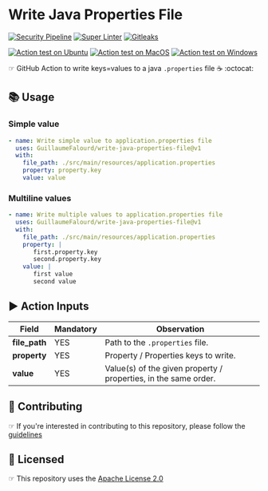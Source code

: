 # Write Java Properties File

<!-- markdownlint-disable MD013 -->
[![Security Pipeline](https://github.com/GuillaumeFalourd/write-java-properties-file/actions/workflows/security-pipeline.yml/badge.svg)](https://github.com/GuillaumeFalourd/write-java-properties-file/actions/workflows/security-pipeline.yml) [![Super Linter](https://github.com/GuillaumeFalourd/write-java-properties-file/actions/workflows/super-linter.yml/badge.svg)](https://github.com/GuillaumeFalourd/write-java-properties-file/actions/workflows/super-linter.yml) [![Gitleaks](https://github.com/GuillaumeFalourd/write-java-properties-file/actions/workflows/gitleaks.yml/badge.svg)](https://github.com/GuillaumeFalourd/write-java-properties-file/actions/workflows/gitleaks.yml)
<!-- markdownlint-enable MD013 -->

<!-- markdownlint-disable MD013 -->
[![Action test on Ubuntu](https://github.com/GuillaumeFalourd/write-java-properties-file/actions/workflows/ubuntu_action_test.yml/badge.svg)](https://github.com/GuillaumeFalourd/write-java-properties-file/actions/workflows/ubuntu_action_test.yml) [![Action test on MacOS](https://github.com/GuillaumeFalourd/write-java-properties-file/actions/workflows/macos_action_test.yml/badge.svg)](https://github.com/GuillaumeFalourd/write-java-properties-file/actions/workflows/macos_action_test.yml) [![Action test on Windows](https://github.com/GuillaumeFalourd/write-java-properties-file/actions/workflows/windows_action_test.yml/badge.svg)](https://github.com/GuillaumeFalourd/write-java-properties-file/actions/workflows/windows_action_test.yml)
<!-- markdownlint-enable MD013 -->

☞ GitHub Action to write keys=values to a java `.properties` file ☕️ :octocat:

## 📚 Usage

### Simple value

```yaml
- name: Write simple value to application.properties file
  uses: GuillaumeFalourd/write-java-properties-file@v1
  with:
    file_path: ./src/main/resources/application.properties
    property: property.key
    value: value
```

### Multiline values

```yaml
- name: Write multiple values to application.properties file
  uses: GuillaumeFalourd/write-java-properties-file@v1
  with:
    file_path: ./src/main/resources/application.properties
    property: |
       first.property.key
       second.property.key
    value: |
       first value
       second value
```

## ▶️ Action Inputs

Field | Mandatory | Observation
------------ | ------------  | -------------
**file_path** | YES | Path to the `.properties` file.
**property** | YES | Property / Properties keys to write.
**value** | YES | Value(s) of the given property / properties, in the same order.

## 🤝 Contributing

☞ If you're interested in contributing to this repository, please follow the [guidelines](https://github.com/GuillaumeFalourd/write-java-properties-file/blob/main/CONTRIBUTING.md)

## 🏅 Licensed

☞ This repository uses the [Apache License 2.0](https://github.com/GuillaumeFalourd/write-java-properties-file/blob/main/LICENSE)

<!-- ### Contribuidores

<a href="https://github.com/GuillaumeFalourd/write-java-properties-file/graphs/contributors">
  <img src="https://contrib.rocks/image?repo=GuillaumeFalourd/write-java-properties-file" />
</a>

(Criado com [contributors-img](https://contrib.rocks)) -->
